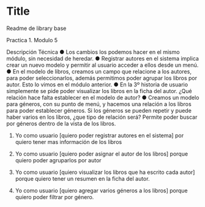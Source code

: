 # Title

Readme de library base



Practica 1. Modulo 5

Descripción Técnica
● Los cambios los podemos hacer en el mismo módulo, sin necesidad de heredar.
● Registrar autores en el sistema implica crear un nuevo modelo y permitir al usuario acceder a ellos desde un menú.
● En el modelo de libros, creamos un campo que relacione a los autores, para poder seleccionarlos, además permitimos poder agrupar los libros por autor. Esto lo vimos en el módulo anterior.
● En la 3º historia de usuario simplemente se pide poder visualizar los libros en la ficha del autor. ¿Qué relación hace falta establecer en el modelo de autor?
● Creamos un modelo para géneros, con su punto de menú, y hacemos una relación a los libros para poder establecer géneros. Si los géneros se pueden repetir y puede haber varios en los libros, ¿que tipo de relación será? Permite poder buscar por géneros dentro de la vista de los libros.


1. Yo como usuario [quiero poder registrar autores en el sistema] por quiero tener mas información de los libros

2. Yo como usuario [quiero poder asignar el autor de los libros] porque quiero poder agruparlos por autor

3. Yo como usuario [quiero visualizar los libros que ha escrito cada autor] porque quiero tener un resumen en la ficha del autor.

4. Yo como usuario [quiero agregar varios géneros a los libros] porque quiero poder filtrar por género.
